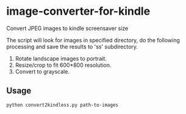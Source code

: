image-converter-for-kindle
==========================

Convert JPEG images to kindle screensaver size

The script will look for images in specified directory, do the following processing and save the results to 'ss' subdirectory.

1. Rotate landscape images to portrait.
2. Resize/crop to fit 600*800 resolution.
3. Convert to grayscale.


Usage
-----
```bash
python convert2kindless.py path-to-images
```
